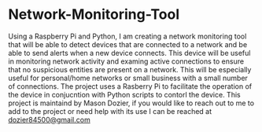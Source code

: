 # Network-Monitoring-Tool
Using a Raspberry Pi and Python, I am creating a network monitoring tool that will be able to detect devices that are connected to a network and be able to send alerts when a new device connects. This device will be useful in monitoring network activity and examing active connections to ensure that no suspicious entities are present on a network. This will be especially useful for personal/home networks or small business with a small number of connections. The project uses a Rasberry Pi to facilitate the operation of the device in conjucntion with Python scripts to contorl the device. This project is maintaind by Mason Dozier, if you would like to reach out to me to add to the project or need help with its use I can be reached at dozier84500@gmail.com
